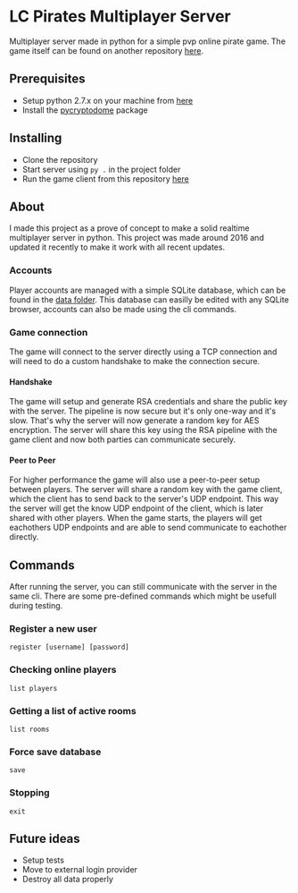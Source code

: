 # LC Pirates Multiplayer Server
Multiplayer server made in python for a simple pvp online pirate game. The game itself can be found on another repository [here](https://github.com/florisdh/LCPiratesOnline).

## Prerequisites
- Setup python 2.7.x on your machine from [here](https://www.python.org/downloads)
- Install the [pycryptodome](https://pypi.org/project/pycryptodome/) package

## Installing
- Clone the repository
- Start server using `py .` in the project folder
- Run the game client from this repository [here](https://github.com/florisdh/LCPiratesOnline)

## About
I made this project as a prove of concept to make a solid realtime multiplayer server in python. This project was made around 2016 and updated it recently to make it work with all recent updates.

### Accounts
Player accounts are managed with a simple SQLite database, which can be found in the [data folder](./data). This database can easilly be edited with any SQLite browser, accounts can also be made using the cli commands.

### Game connection
The game will connect to the server directly using a TCP connection and will need to do a custom handshake to make the connection secure.
#### Handshake
The game will setup and generate RSA credentials and share the public key with the server. The pipeline is now secure but it's only one-way and it's slow. That's why the server will now generate a random key for AES encryption. The server will share this key using the RSA pipeline with the game client and now both parties can communicate securely.
#### Peer to Peer
For higher performance the game will also use a peer-to-peer setup between players. The server will share a random key with the game client, which the client has to send back to the server's UDP endpoint. This way the server will get the know UDP endpoint of the client, which is later shared with other players. When the game starts, the players will get eachothers UDP endpoints and are able to send communicate to eachother directly.

## Commands
After running the server, you can still communicate with the server in the same cli. There are some pre-defined commands which might be usefull during testing.
### Register a new user
```
register [username] [password]
```
### Checking online players
```
list players
```
### Getting a list of active rooms
```
list rooms
```
### Force save database
```
save
```
### Stopping
```
exit
```

## Future ideas
- Setup tests
- Move to external login provider
- Destroy all data properly
